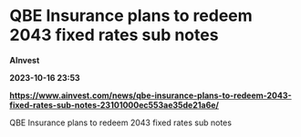 # QBE Insurance plans to redeem 2043 fixed rates sub notes
**AInvest**

**2023-10-16 23:53**

**https://www.ainvest.com/news/qbe-insurance-plans-to-redeem-2043-fixed-rates-sub-notes-23101000ec553ae35de21a6e/**

QBE Insurance plans to redeem 2043 fixed rates sub notes